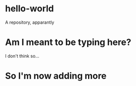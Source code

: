 # hello-world
A repository, apparantly
# Am I meant to be typing here?
I don't think so...
# So I'm now adding more


